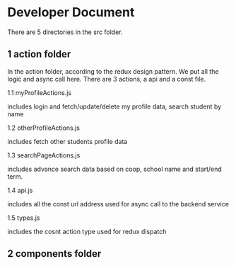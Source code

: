 # Developer Document

There are 5 directories in the src folder.

## 1 action folder

In the action folder, according to the redux design pattern. We put all the logic and async call here. There are 3 actions, a api and a const file.

1.1 myProfileActions.js  

includes login and fetch/update/delete my profile data, search student by name

1.2 otherProfileActions.js 

includes fetch other students profile data

1.3 searchPageActions.js 

includes advance search data based on coop, school name and start/end term.

1.4 api.js 

includes all the const url address used for async call to the backend service

1.5 types.js

includes the cosnt action type used for redux dispatch


## 2 components folder
